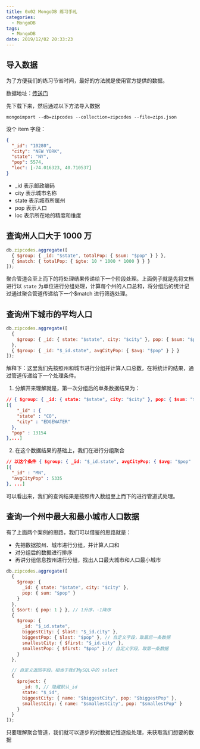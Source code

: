 ```yaml
---
title: 0x02 MongoDB 练习手札
categories:
  - MongoDB
tags:
  - MongoDB
date: 2019/12/02 20:33:23
---
```


## 导入数据

为了方便我们的练习节省时间，最好的方法就是使用官方提供的数据。

数据地址：[传送门](https://media.mongodb.org/zips.json)

先下载下来，然后通过以下方法导入数据

```shell
mongoimport --db=zipcodes --collection=zipcodes --file=zips.json
```

没个 item 字段：

```json
{
  "_id": "10280",
  "city": "NEW YORK",
  "state": "NY",
  "pop": 5574,
  "loc": [-74.016323, 40.710537]
}
```

- \_id 表示邮政编码
- city 表示城市名称
- state 表示城市所属州
- pop 表示人口
- loc 表示所在地的精度和维度

<!-- more -->

## 查询州人口大于 1000 万

```javascript
db.zipcodes.aggregate([
  { $group: { _id: "$state", totalPop: { $sum: "$pop" } } },
  { $match: { totalPop: { $gte: 10 * 1000 * 1000 } } }
]);
```

聚合管道会至上而下的将处理结果传递给下一个阶段处理。上面例子就是先将文档进行以 `state` 为单位进行分组处理，计算每个州的人口总和，将分组后的统计记过通过聚合管道传递给下一个\$match 进行筛选处理。

## 查询州下城市的平均人口

```javascript
db.zipcodes.aggregate([
  {
    $group: { _id: { state: "$state", city: "$city" }, pop: { $sum: "$pop" } }
  },
  { $group: { _id: "$_id.state", avgCityPop: { $avg: "$pop" } } }
]);
```

解释下：这里我们先按照州和城市进行分组并计算人口总数，在将统计的结果，通过管道传递给下一个处理条件。

1. 分解开来理解就是，第一次分组后的单条数据结果为：

```json
// { $group: { _id: { state: "$state", city: "$city" }, pop: { $sum: "$pop" } } },
[{
	"_id" : {
    "state" : "CO",
    "city" : "EDGEWATER"
  },
  "pop" : 13154
},...]
```

2. 在这个数据结果的基础上，我们在进行分组聚合

```json
// 以这个条件 { $group: { _id: "$_id.state", avgCityPop: { $avg: "$pop" } } }
[{
  "_id" : "MN",
  "avgCityPop" : 5335
}, ...]
```

可以看出来，我们的查询结果是按照传入数组至上而下的进行管道式处理。

## 查询一个州中最大和最小城市人口数据

有了上面两个案例的思路，我们可以借鉴的思路就是：

- 先把数据按州、城市进行分组，并计算人口和
- 对分组后的数据进行排序
- 再讲分组信息按州进行分组，找出人口最大城市和人口最小城市

```javascript
db.zipcodes.aggregate([
  {
    $group: {
      _id: { state: "$state", city: "$city" },
      pop: { sum: "$pop" }
    }
  },
  { $sort: { pop: 1 } }, // 1升序，-1降序
  {
    $group: {
      _id: "$_id.state",
      biggestCity: { $last: "$_id.city" },
      biggestPop: { $last: "$pop" }, // 自定义字段，取最后一条数据
      smallestCity: { $first: "$_id.city" },
      smallestPop: { $first: "$pop" } // 自定义字段，取第一条数据
    }
  },

  // 自定义返回字段，相当于我们MySQL中的 select
  {
    $project: {
      _id: 0, // 隐藏默认_id
      state: "$_id",
      biggestCity: { name: "$biggestCity", pop: "$biggestPop" },
      smallestCity: { name: "$smallestCity", pop: "$smallestPop" }
    }
  }
]);
```

只要理解聚合管道，我们就可以逐步的对数据记性逐级处理，来获取我们想要的数据
